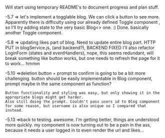 Will start using temporary README's to document progress and plan stuff.

-5.7 => let's implement a togglable blog. We can click a button to see more.
	Apparently there is difficulty using our already defined Toggle component
	, so I'll try adding state to the very basic Blog<> one. :)
        Done. basically another Toggle component.
 
-5.8 =>	updating likes part of blog. Need to update entire blog part.
        HTTP PUT in blogService.js, (and backend?), BACKEND FIXED 
	I'll also refactor LoginForm (states and eventHandlers), nope, this seems redundant, will break something
	like button works, but one needs to refresh the page for it to work... hmmm

-5.10 =>deletion button + prompt to confirm is going to be a bit more challenging. 
	button should be easily implementable in Blog component, prompt maybe in the same component as function?
	
	Button functionality and styling was easy, but only showing it in the appropriate blogs might get harder.
	Also still doing the prompt. Couldn't pass users id to Blog component for some reason, but username is also unique so I compared that instead.
		
-5.13 =>back to testing. awesome. I'm getting better, things are understood more quickly.
	my <Blog> component is now turning out to be a pain in the ass,
	because it needs a user logged in to even render the url and likes...
	
